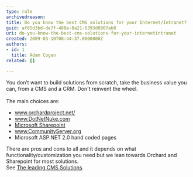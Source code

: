 ```yaml
---
type: rule
archivedreason: 
title: Do you know the best CMS solutions for your Internet/Intranet?
guid: af85d3bd-de7f-488e-8a21-6393d8907ab8
uri: do-you-know-the-best-cms-solutions-for-your-internetintranet
created: 2009-03-10T08:44:37.0000000Z
authors:
- id: 1
  title: Adam Cogan
related: []

---
```



<p>​You don’t want to build&#160;solutions from scratch, take the business value you can, from a CMS and a CRM. Don't reinvent the wheel.<br> 
   <br> The main choices are&#58; </p><ul><li>
      <a href="http&#58;//www.orchardproject.net/" class="ms-rteCustom-External">www.orchardproject.net/</a>&#160; </li><li>
      <a href="http&#58;//www.dotnetnuke.com/" class="ms-rteCustom-External">www.DotNetNuke.com</a> </li><li>
      <a href="http&#58;//office.microsoft.com/en-au/sharepoint/" class="ms-rteCustom-External">Microsoft Sharepoint​</a> </li><li>
      <a href="http&#58;//www.communityserver.org/" class="ms-rteCustom-External">www.CommunityServer.org</a>&#160; </li><li>Microsoft ASP.NET 2.0 hand coded pages </li></ul><p>There are pros and cons to all and it depends on what functionality/customization you need but we lean towards&#160;Orchard and Sharepoint for most solutions.<br> See 
   <a href="http&#58;//www.ssw.com.au/ssw/Company/DNN-DotNetNuke.aspx">The leading CMS Solutions</a>. </p>
<br><excerpt class='endintro'></excerpt><br>



